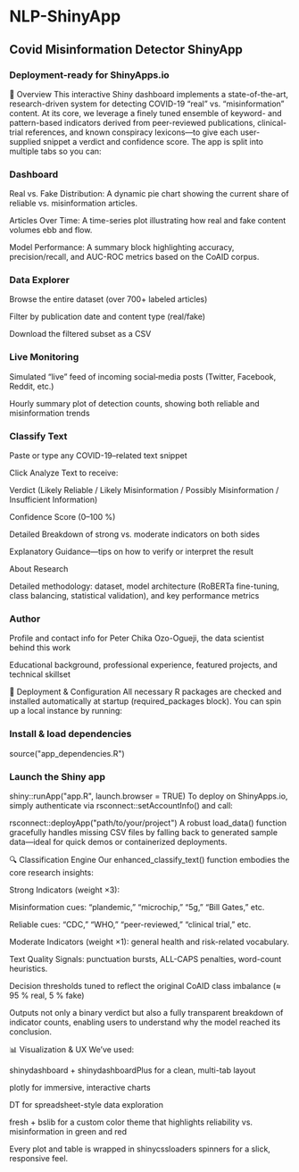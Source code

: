 # NLP-ShinyApp
## Covid Misinformation Detector ShinyApp

### Deployment-ready for ShinyApps.io

🚀 Overview
This interactive Shiny dashboard implements a state-of-the-art, research-driven system for detecting COVID-19 “real” vs. “misinformation” content. At its core, we leverage a finely tuned ensemble of keyword- and pattern-based indicators derived from peer-reviewed publications, clinical-trial references, and known conspiracy lexicons—to give each user-supplied snippet a verdict and confidence score. The app is split into multiple tabs so you can:

### Dashboard

Real vs. Fake Distribution: A dynamic pie chart showing the current share of reliable vs. misinformation articles.

Articles Over Time: A time-series plot illustrating how real and fake content volumes ebb and flow.

Model Performance: A summary block highlighting accuracy, precision/recall, and AUC-ROC metrics based on the CoAID corpus.

### Data Explorer

Browse the entire dataset (over 700+ labeled articles)

Filter by publication date and content type (real/fake)

Download the filtered subset as a CSV

### Live Monitoring

Simulated “live” feed of incoming social‐media posts (Twitter, Facebook, Reddit, etc.)

Hourly summary plot of detection counts, showing both reliable and misinformation trends

### Classify Text

Paste or type any COVID-19–related text snippet

Click Analyze Text to receive:

Verdict (Likely Reliable / Likely Misinformation / Possibly Misinformation / Insufficient Information)

Confidence Score (0–100 %)

Detailed Breakdown of strong vs. moderate indicators on both sides

Explanatory Guidance—tips on how to verify or interpret the result

About Research

Detailed methodology: dataset, model architecture (RoBERTa fine-tuning, class balancing, statistical validation), and key performance metrics

### Author

Profile and contact info for Peter Chika Ozo-Ogueji, the data scientist behind this work

Educational background, professional experience, featured projects, and technical skillset

🔧 Deployment & Configuration
All necessary R packages are checked and installed automatically at startup (required_packages block). You can spin up a local instance by running:


### Install & load dependencies
source("app_dependencies.R")

### Launch the Shiny app
shiny::runApp("app.R", launch.browser = TRUE)
To deploy on ShinyApps.io, simply authenticate via rsconnect::setAccountInfo() and call:


rsconnect::deployApp("path/to/your/project")
A robust load_data() function gracefully handles missing CSV files by falling back to generated sample data—ideal for quick demos or containerized deployments.

🔍 Classification Engine
Our enhanced_classify_text() function embodies the core research insights:

Strong Indicators (weight ×3):

Misinformation cues: “plandemic,” “microchip,” “5g,” “Bill Gates,” etc.

Reliable cues: “CDC,” “WHO,” “peer-reviewed,” “clinical trial,” etc.

Moderate Indicators (weight ×1): general health and risk-related vocabulary.

Text Quality Signals: punctuation bursts, ALL-CAPS penalties, word-count heuristics.

Decision thresholds tuned to reflect the original CoAID class imbalance (≈ 95 % real, 5 % fake)

Outputs not only a binary verdict but also a fully transparent breakdown of indicator counts, enabling users to understand why the model reached its conclusion.

📊 Visualization & UX
We’ve used:

shinydashboard + shinydashboardPlus for a clean, multi-tab layout

plotly for immersive, interactive charts

DT for spreadsheet-style data exploration

fresh + bslib for a custom color theme that highlights reliability vs. misinformation in green and red

Every plot and table is wrapped in shinycssloaders spinners for a slick, responsive feel.
